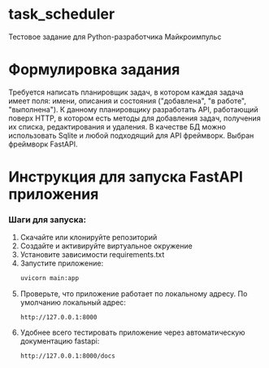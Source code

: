 # task_scheduler
Тестовое задание для Python-разработчика Майкроимпульс

# Формулировка задания
Требуется написать планировщик задач, в котором каждая задача имеет поля: имени, описания и состояния ("добавлена", "в работе", "выполнена"). К данному планировщику разработать API, работающий поверх HTTP, в котором есть методы для добавления задач, получения их списка, редактирования и удаления. В качестве БД можно использовать Sqlite и любой подходящий для API фреймворк. Выбран фреймворк FastAPI.

# Инструкция для запуска FastAPI приложения
### Шаги для запуска:
1. Скачайте или клонируйте репозиторий
2. Создайте и активируйте виртуальное окружение
3. Установите зависимости requirements.txt
4. Запустите приложение:
    ```bash
    uvicorn main:app
    ```
5. Проверьте, что приложение работает по локальному адресу. По умолчанию локальный адрес:
    ```plaintext
    http://127.0.0.1:8000
    ```
6. Удобнее всего тестировать приложение через автоматическую документацию fastapi:
    ```plaintext
    http://127.0.0.1:8000/docs
    ```
